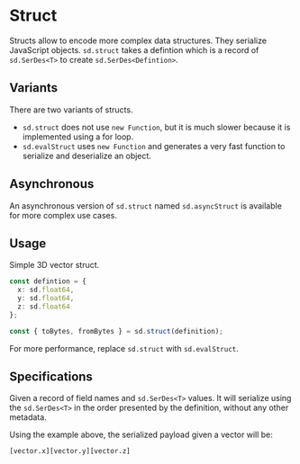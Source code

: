 # Struct

Structs allow to encode more complex data structures. They serialize JavaScript objects. `sd.struct` takes a defintion which is a record of `sd.SerDes<T>` to create `sd.SerDes<Defintion>`.

## Variants

There are two variants of structs.

- `sd.struct` does not use `new Function`, but it is much slower because it is implemented using a for loop.
- `sd.evalStruct` uses `new Function` and generates a very fast function to serialize and deserialize an object.

## Asynchronous

An asynchronous version of `sd.struct` named `sd.asyncStruct` is available for more complex use cases.

## Usage

Simple 3D vector struct.

```ts
const defintion = {
  x: sd.float64,
  y: sd.float64,
  z: sd.float64
};

const { toBytes, fromBytes } = sd.struct(definition);
```

For more performance, replace `sd.struct` with `sd.evalStruct`.

## Specifications

Given a record of field names and `sd.SerDes<T>` values. It will serialize using the `sd.SerDes<T>` in the order presented by the definition, without any other metadata.

Using the example above, the serialized payload given a vector will be:

```
[vector.x][vector.y][vector.z]
```
